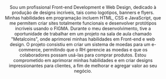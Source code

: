 


<p align="center">
  Sou um profissional Front-end Development e Web Design, dedicado à produção de designs incríveis, tais como logotipos, banners e flyers.
Minhas habilidades em programação incluem HTML, CSS e JavaScript, que me permitem criar sites totalmente funcionais e desenvolver protótipos
incríveis usando o FIGMA. Durante o meu desenvolvimento, tive a oportunidade de trabalhar em um projeto na sala de aula chamado "Metalcoins",
onde aprimorei minhas habilidades em Front-end e web design. O projeto consistiu em criar um sistema de moedas para um e-commerce, permitindo 
que o RH gerencie as moedas e que os colaboradores possam usá-las para comprar produtos. Estou comprometido em aprimorar minhas habilidades e
em criar designs impressionantes para clientes, a fim de melhorar e agregar valor ao seu negócio.
</p>
  
  


